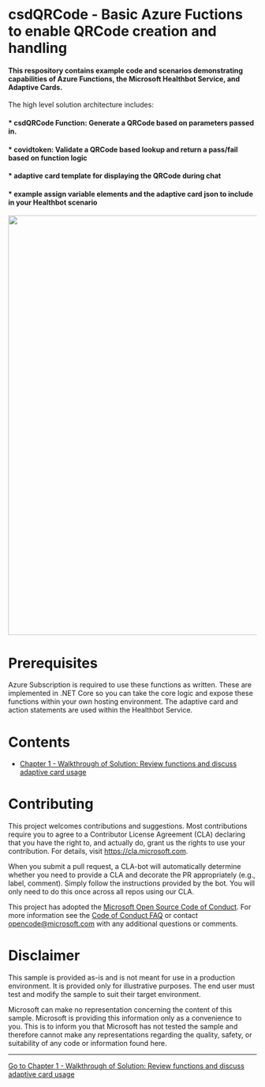 # csdQRCode - Basic Azure Fuctions to enable QRCode creation and handling 

#### This respository contains example code and scenarios demonstrating capabilities of Azure Functions, the Microsoft Healthbot Service, and Adaptive Cards.

The high level solution architecture includes: 
#### * csdQRCode Function: Generate a QRCode based on parameters passed in.
#### * covidtoken: Validate a QRCode based lookup and return a pass/fail based on function logic
#### * adaptive card template for displaying the QRCode during chat
#### * example assign variable elements and the adaptive card json to include in your Healthbot scenario

<center><img src="images//azure-api-fhir-paas.png" width="850"></center>

# Prerequisites
Azure Subscription is required to use these functions as written. These are implemented in .NET Core so you can take the core logic and expose these functions within your own hosting environment.  The adaptive card and action statements are used within the Healthbot Service.

# Contents

* [Chapter 1 - Walkthrough of Solution: Review functions and discuss adaptive card usage](./Chapter1-Walkthrough/ReadMe.md)

# Contributing

This project welcomes contributions and suggestions.  Most contributions require you to agree to a Contributor License Agreement (CLA) declaring that you have the right to, and actually do, grant us the rights to use your contribution. For details, visit https://cla.microsoft.com.

When you submit a pull request, a CLA-bot will automatically determine whether you need to provide a CLA and decorate the PR appropriately (e.g., label, comment). Simply follow the instructions provided by the bot. You will only need to do this once across all repos using our CLA.

This project has adopted the [Microsoft Open Source Code of Conduct](https://opensource.microsoft.com/codeofconduct/). For more information see the [Code of Conduct FAQ](https://opensource.microsoft.com/codeofconduct/faq/) or contact [opencode@microsoft.com](mailto:opencode@microsoft.com) with any additional questions or comments.

# Disclaimer 

This sample is provided as-is and is not meant for use in a production environment. It is provided only for illustrative purposes. The end user must test and modify the sample to suit their target environment. 

Microsoft can make no representation concerning the content of this sample. Microsoft is providing this information only as a convenience to you. This is to inform you that Microsoft has not tested the sample and therefore cannot make any representations regarding the quality, safety, or suitability of any code or information found here.   

***

[Go to Chapter 1 - Walkthrough of Solution: Review functions and discuss adaptive card usage](./Chapter1-Walkthrough/ReadMe.md)

